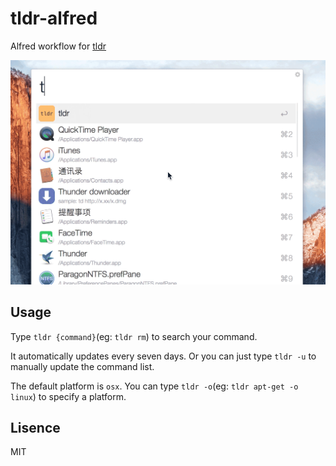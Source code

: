 # tldr-alfred
Alfred workflow for [tldr](https://github.com/tldr-pages/tldr)

![](screenshot.gif)

## Usage
Type `tldr {command}`(eg: `tldr rm`) to search your command.

It automatically updates every seven days. Or you can just type `tldr -u` to manually update the command list.

The default platform is `osx`. You can type `tldr -o`(eg: `tldr apt-get -o linux`) to specify a platform. 

## Lisence
MIT
